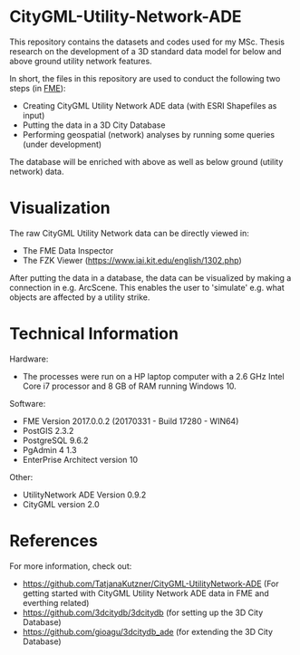 # CityGML-Utility-Network-ADE
This repository contains the datasets and codes used for my MSc. Thesis research on the development of a 3D standard data model for below and above ground utility network features.

In short, the files in this repository are used to conduct the following two steps (in [FME](https://www.safe.com/)):
- Creating CityGML Utility Network ADE data (with ESRI Shapefiles as input)
- Putting the data in a 3D City Database
- Performing geospatial (network) analyses by running some queries (under development)

The database will be enriched with above as well as below ground (utility network) data.

# Visualization
The raw CityGML Utility Network data can be directly viewed in:
- The FME Data Inspector
- The FZK Viewer (https://www.iai.kit.edu/english/1302.php)

After putting the data in a database, the data can be visualized by making a connection in e.g. ArcScene. This enables the user to 'simulate' e.g. what objects are affected by a utility strike.

# Technical Information
Hardware:
- The processes were run on a HP laptop computer with a 2.6 GHz Intel Core i7 processor and 8 GB of RAM running Windows 10.

Software:
- FME Version 2017.0.0.2 (20170331 - Build 17280 - WIN64)
- PostGIS 2.3.2
- PostgreSQL 9.6.2
- PgAdmin 4 1.3
- EnterPrise Architect version 10

Other:
- UtilityNetwork ADE Version 0.9.2
- CityGML version 2.0

# References
For more information, check out:
- https://github.com/TatjanaKutzner/CityGML-UtilityNetwork-ADE (For getting started with CityGML Utility Network ADE data in FME and everthing related)
- https://github.com/3dcitydb/3dcitydb (for setting up the 3D City Database)
- https://github.com/gioagu/3dcitydb_ade (for extending the 3D City Database)

